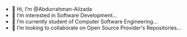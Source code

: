 - 👋 Hi, I’m @Abdurrahman-Alizada
- 👀 I’m interested in Software Development...
- 🌱 I’m currently student of Computer Software Engineering...
- 💞️ I’m looking to collaborate on Open Source Provider's Repositories...


<!---
Abdurrahman-Alizada/Abdurrahman-Alizada is a ✨ special ✨ repository because its `README.md` (this file) appears on your GitHub profile.
You can click the Preview link to take a look at your changes.
--->
